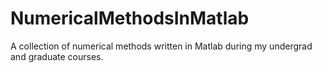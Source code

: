 # NumericalMethodsInMatlab
A collection of numerical methods written in Matlab during my undergrad and graduate courses.
